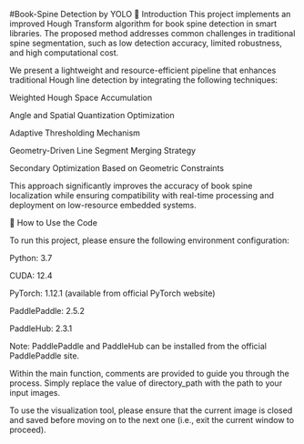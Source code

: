 #Book-Spine Detection by YOLO
🧠 Introduction
This project implements an improved Hough Transform algorithm for book spine detection in smart libraries. The proposed method addresses common challenges in traditional spine segmentation, such as low detection accuracy, limited robustness, and high computational cost.

We present a lightweight and resource-efficient pipeline that enhances traditional Hough line detection by integrating the following techniques:

Weighted Hough Space Accumulation

Angle and Spatial Quantization Optimization

Adaptive Thresholding Mechanism

Geometry-Driven Line Segment Merging Strategy

Secondary Optimization Based on Geometric Constraints

This approach significantly improves the accuracy of book spine localization while ensuring compatibility with real-time processing and deployment on low-resource embedded systems.

🔧 How to Use the Code

To run this project, please ensure the following environment configuration:

Python: 3.7

CUDA: 12.4

PyTorch: 1.12.1 (available from official PyTorch website)

PaddlePaddle: 2.5.2

PaddleHub: 2.3.1

Note: PaddlePaddle and PaddleHub can be installed from the official PaddlePaddle site.

Within the main function, comments are provided to guide you through the process. Simply replace the value of directory_path with the path to your input images.

To use the visualization tool, please ensure that the current image is closed and saved before moving on to the next one (i.e., exit the current window to proceed).
